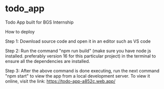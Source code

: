 # todo_app
Todo App built for BGS Internship


How to deploy

Step 1:
Download source code and open it in an editor such as VS code

Step 2:
Run the command "npm run build" (make sure you have node js installed. preferably version 16 for this particular project) in the terminal to ensure all the dependencies are installed.

Step 3:
After the above command is done executing, run the next command "npm start" to view the app from a local development server.
To view it online, visit the link: https://todo-app-a852c.web.app/
